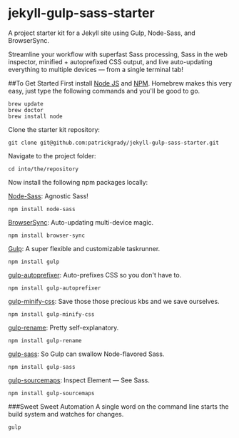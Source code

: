 # jekyll-gulp-sass-starter
A project starter kit for a Jekyll site using Gulp, Node-Sass, and BrowserSync.

Streamline your workflow with superfast Sass processing, Sass in the web inspector, minified + autoprefixed CSS output, and live auto-updating everything to multiple devices — from a single terminal tab!

##To Get Started
First install [Node JS](https://nodejs.org/) and [NPM](http://blog.npmjs.org/post/85484771375/how-to-install-npm). Homebrew makes this very easy, just type the following commands and you'll be good to go.
~~~
brew update
brew doctor
brew install node
~~~

Clone the starter kit repository:
~~~
git clone git@github.com:patrickgrady/jekyll-gulp-sass-starter.git
~~~

Navigate to the project folder:
~~~
cd into/the/repository
~~~

Now install the following npm packages locally:

[Node-Sass](https://github.com/sass/node-sass): Agnostic Sass!
~~~
npm install node-sass
~~~

[BrowserSync](http://www.browsersync.io/): Auto-updating multi-device magic.
~~~
npm install browser-sync
~~~

[Gulp](https://github.com/gulpjs/gulp/blob/master/docs/getting-started.md): A super flexible and customizable taskrunner.
~~~
npm install gulp
~~~

[gulp-autoprefixer](https://www.npmjs.com/package/gulp-autoprefixer): Auto-prefixes CSS so you don't have to.
~~~
npm install gulp-autoprefixer
~~~

[gulp-minify-css](https://www.npmjs.com/package/gulp-minify-css): Save those those precious kbs and we save ourselves.
~~~
npm install gulp-minify-css
~~~

[gulp-rename](https://www.npmjs.com/package/gulp-rename): Pretty self-explanatory.
~~~
npm install gulp-rename
~~~

[gulp-sass](https://www.npmjs.com/package/gulp-sass): So Gulp can swallow Node-flavored Sass.
~~~
npm install gulp-sass
~~~

[gulp-sourcemaps](https://www.npmjs.com/package/gulp-sourcemaps): Inspect Element — See Sass.
~~~
npm install gulp-sourcemaps
~~~

###Sweet Sweet Automation
A single word on the command line starts the build system and watches for changes.
~~~
gulp
~~~
